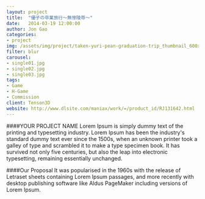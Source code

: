 ```yaml
---
layout: project
title:  "優子の卒業旅行～無惨陵辱～"
date:   2014-03-19 12:00:00
author: Jon Gao
categories:
- project
img: /assets/img/project/taken-yuri-pean-graduation-trip_thumbnail_600x225.png
filter: blur
carousel:
- single01.jpg
- single02.jpg
- single03.jpg
tags:
- Game
- H-Game
- Commission
client: Tenson3D
website: http://www.dlsite.com/maniax/work/=/product_id/RJ131642.html
---
```

####YOUR PROJECT NAME
Lorem Ipsum is simply dummy text of the printing and typesetting industry. Lorem Ipsum has been the industry's standard dummy text ever since the 1500s, when an unknown printer took a galley of type and scrambled it to make a type specimen book. It has survived not only five centuries, but also the leap into electronic typesetting, remaining essentially unchanged.

####Our Proposal
It was popularised in the 1960s with the release of Letraset sheets containing Lorem Ipsum passages, and more recently with desktop publishing software like Aldus PageMaker including versions of Lorem Ipsum.
